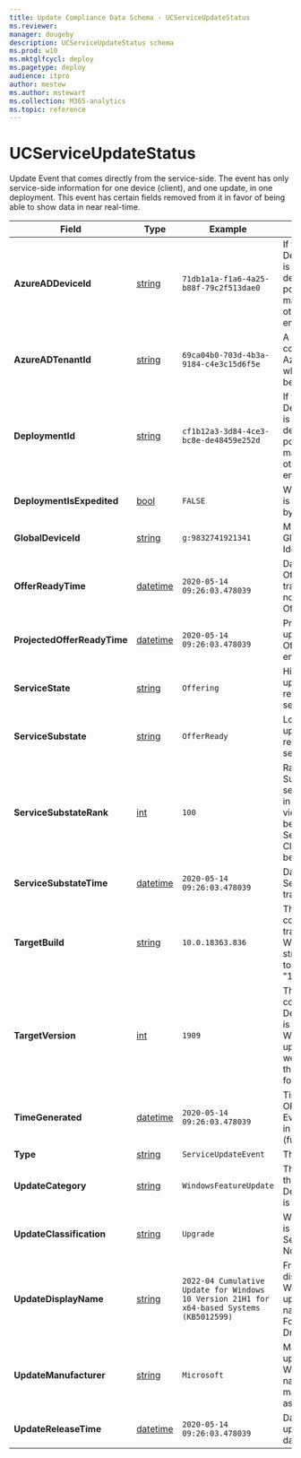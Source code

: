 ```yaml
---
title: Update Compliance Data Schema - UCServiceUpdateStatus
ms.reviewer: 
manager: dougeby
description: UCServiceUpdateStatus schema
ms.prod: w10
ms.mktglfcycl: deploy
ms.pagetype: deploy
audience: itpro
author: mestew
ms.author: mstewart
ms.collection: M365-analytics
ms.topic: reference
---
```


# UCServiceUpdateStatus

Update Event that comes directly from the service-side. The event has only service-side information for one device (client), and one update, in one deployment. This event has certain fields removed from it in favor of being able to show data in near real-time.

| Field | Type | Example | Description |
|---|---|---|---|
| **AzureADDeviceId** | [string](/azure/kusto/query/scalar-data-types/string) | `71db1a1a-f1a6-4a25-b88f-79c2f513dae0` | If this DeviceUpdateEvent is from content deployed by a DSS policy, this GUID will map to that policy, otherwise it will be empty. |
| **AzureADTenantId** | [string](/azure/kusto/query/scalar-data-types/string) | `69ca04b0-703d-4b3a-9184-c4e3c15d6f5e` | A GUID corresponding to the Azure AD Tenant to which the device belongs. |
| **DeploymentId** | [string](/azure/kusto/query/scalar-data-types/string) | `cf1b12a3-3d84-4ce3-bc8e-de48459e252d` | If this DeviceUpdateEvent is from content deployed by a DSS policy, this GUID will map to that policy, otherwise it will be empty. |
| **DeploymentIsExpedited** | [bool](/azure/kusto/query/scalar-data-types/bool) | `FALSE` | Whether this content is being expedited by WUfB DS. |
| **GlobalDeviceId** | [string](/azure/kusto/query/scalar-data-types/string) | `g:9832741921341` | Microsoft internal Global Device Identifier |
| **OfferReadyTime** | [datetime](/azure/kusto/query/scalar-data-types/datetime) | `2020-05-14 09:26:03.478039` | DateTime of OfferReady transition. If empty, not yet been Offered. |
| **ProjectedOfferReadyTime** | [datetime](/azure/kusto/query/scalar-data-types/datetime) | `2020-05-14 09:26:03.478039` | Projected time update will be Offered to device. If empty, unknown.  |
| **ServiceState** | [string](/azure/kusto/query/scalar-data-types/string) | `Offering` | High-level state of update's status relative to device, service-side. |
| **ServiceSubstate** | [string](/azure/kusto/query/scalar-data-types/string) | `OfferReady` | Low-level state of update's status relative to device, service-side. |
| **ServiceSubstateRank** | [int](/azure/kusto/query/scalar-data-types/int) | `100` | Ranking of Substates for sequential ordering in funnel-type views. The rankings between ServiceSubstate and ClientSubstate can be used together. |
| **ServiceSubstateTime** | [datetime](/azure/kusto/query/scalar-data-types/datetime) | `2020-05-14 09:26:03.478039` | DateTime of last ServiceSubstate transition. |
| **TargetBuild** | [string](/azure/kusto/query/scalar-data-types/string) | `10.0.18363.836` | The full build for the content this event is tracking. For Windows 10, this string corresponds to "10.0.Build.Revision" |
| **TargetVersion** | [int](/azure/kusto/query/scalar-data-types/int) | `1909` | The version of content this DeviceUpdateEvent is tracking. For Windows 10 updates, this number would correspond to the YR/MO version format used (1903). |
| **TimeGenerated** | [datetime](/azure/kusto/query/scalar-data-types/datetime) | `2020-05-14 09:26:03.478039` | Time snapshot ran; OR same as EventDateTimeUTC in the case of NRT (future) |
| **Type** | [string](/azure/kusto/query/scalar-data-types/string) | `ServiceUpdateEvent` | The EntityType |
| **UpdateCategory** | [string](/azure/kusto/query/scalar-data-types/string) | `WindowsFeatureUpdate` | The type of content this DeviceUpdateEvent is tracking. |
| **UpdateClassification** | [string](/azure/kusto/query/scalar-data-types/string) | `Upgrade` | Whether this content is an Upgrade (FU), Security (QU), NonSecurity (QU) |
| **UpdateDisplayName** | [string](/azure/kusto/query/scalar-data-types/string) | `2022-04 Cumulative Update for Windows 10 Version 21H1 for x64-based Systems (KB5012599)` | Friendly update display name. For Windows OS updates, there's a naming convention. For D&F, it's DriverFileName |
| **UpdateManufacturer** | [string](/azure/kusto/query/scalar-data-types/string) | `Microsoft` | Manufacturer of update. Microsoft for WU FU/QU, for D&F name of driver manufacturer such as NVIDIA |
| **UpdateReleaseTime** | [datetime](/azure/kusto/query/scalar-data-types/datetime) | `2020-05-14 09:26:03.478039` | DateTime of update's release date. |
